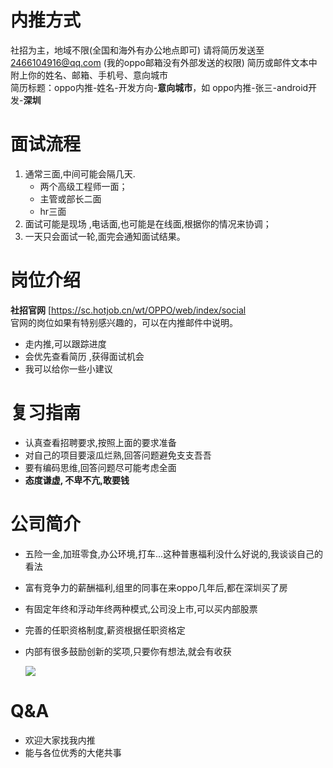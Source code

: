 # 内推方式    

社招为主，地域不限(全国和海外有办公地点即可)
请将简历发送至 2466104916@qq.com  (我的oppo邮箱没有外部发送的权限)
简历或邮件文本中附上你的姓名、邮箱、手机号、意向城市    
简历标题：oppo内推-姓名-开发方向-**意向城市**，如 oppo内推-张三-android开发-**深圳**    
    

# 面试流程    

1. 通常三面,中间可能会隔几天.
   - 两个高级工程师一面；
   - 主管或部长二面
   - hr三面    
2. 面试可能是现场 ,电话面,也可能是在线面,根据你的情况来协调；    
3. 一天只会面试一轮,面完会通知面试结果。    

# 岗位介绍    

**社招官网**   [https://sc.hotjob.cn/wt/OPPO/web/index/social  
官网的岗位如果有特别感兴趣的，可以在内推邮件中说明。    

- 走内推,可以跟踪进度
- 会优先查看简历 ,获得面试机会
- 我可以给你一些小建议 

# 复习指南    

-  认真查看招聘要求,按照上面的要求准备
- 对自己的项目要滚瓜烂熟,回答问题避免支支吾吾
- 要有编码思维,回答问题尽可能考虑全面
- **态度谦虚,    不卑不亢,敢要钱**

# 公司简介    

- 五险一金,加班零食,办公环境,打车...这种普惠福利没什么好说的,我谈谈自己的看法

- 富有竞争力的薪酬福利,组里的同事在来oppo几年后,都在深圳买了房

- 有固定年终和浮动年终两种模式,公司没上市,可以买内部股票

- 完善的任职资格制度,薪资根据任职资格定

- 内部有很多鼓励创新的奖项,只要你有想法,就会有收获

  ![](D:\test\Job-Recommend\assets\oppo-简介1.jpg)

# Q&A    

- 欢迎大家找我内推
- 能与各位优秀的大佬共事